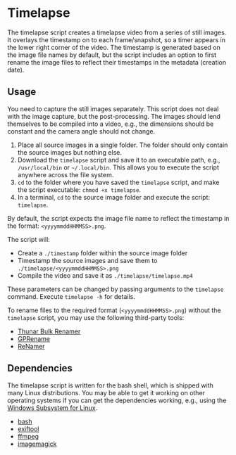 # Timelapse

The timelapse script creates a timelapse video from a series of still images. It overlays the timestamp on to each frame/snapshot, so a timer appears in the lower right corner of the video. The timestamp is generated based on the image file names by default, but the script includes an option to first rename the image files to reflect their timestamps in the metadata (creation date).

## Usage

You need to capture the still images separately. This script does not deal with the image capture, but the post-processing. The images should lend themselves to be compiled into a video, e.g., the dimensions should be constant and the camera angle should not change.

1. Place all source images in a single folder. The folder should only contain the source images but nothing else.
2. Download the `timelapse` script and save it to an executable path, e.g., `/usr/local/bin` or `~/.local/bin`. This allows you to execute the script anywhere across the file system.
3. `cd` to the folder where you have saved the `timelapse` script, and make the script executable: `chmod +x timelapse`.
4. In a terminal, `cd` to the source image folder and execute the script: `timelapse`.

By default, the script expects the image file name to reflect the timestamp in the format: `<yyyymmddHHMMSS>.png`. 

The script will:
- Create a `./timestamp` folder within the source image folder
- Timestamp the source images and save them to `./timelapse/<yyyymmddHHMMSS>.png`
- Compile the video and save it as `./timelapse/timelapse.mp4` 

These parameters can be changed by passing arguments to the `timelapse` command. Execute `timelapse -h` for details.

To rename files to the required format (`<yyyymmddHHMMSS>.png`) without the `timelapse` script, you may use the following third-party tools:

- [Thunar Bulk Renamer](https://docs.xfce.org/xfce/thunar/bulk-renamer/start)
- [GPRename](https://gprename.sourceforge.net)
- [ReNamer](https://www.den4b.com/products/renamer)

## Dependencies

The timelapse script is written for the bash shell, which is shipped with many Linux distributions. You may be able to get it working on other operating systems if you can get the dependencies working, e.g., using the [Windows Subsystem for Linux](https://learn.microsoft.com/en-us/windows/wsl/).

- [bash](https://www.gnu.org/software/bash)
- [exiftool](https://exiftool.org)
- [ffmpeg](https://ffmpeg.org)
- [imagemagick](https://imagemagick.org)
